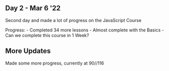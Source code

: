## Day 2 - Mar 6 '22

Second day and made a lot of progress on the JavaScript Course

Progress:
    - Completed 34 more lessons
    - Almost complete with the Basics
    - Can we complete this course in 1 Week?

## More Updates

Made some more progress, currently at 90//116